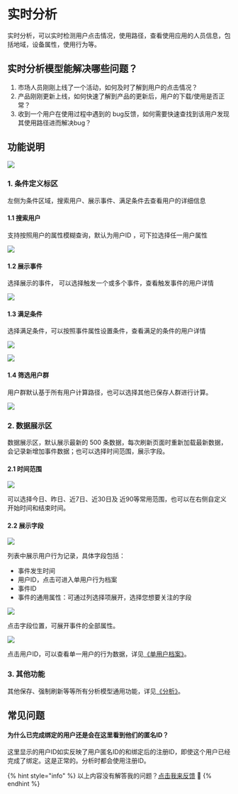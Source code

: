 # 实时分析

实时分析，可以实时检测用户点击情况，使用路径，查看使用应用的人员信息，包括地域，设备属性，使用行为等。

## 实时分析模型能解决哪些问题？

1. 市场人员刚刚上线了一个活动，如何及时了解到用户的点击情况？
2. 产品刚刚更新上线，如何快速了解到产品的更新后，用户的下载/使用是否正常？
3. 收到一个用户在使用过程中遇到的 bug反馈，如何需要快速查找到该用户发现其使用路径进而解决bug？

## 功能说明

![ ](https://imguserradar.analysys.cn/fangzhou/img/2018/11/201811221718440115.png)

### 1. 条件定义标区

左侧为条件区域，搜索用户、展示事件、满足条件去查看用户的详细信息

#### 1.1 搜索用户

支持按照用户的属性模糊查询，默认为用户ID ，可下拉选择任一用户属性

![ ](https://imguserradar.analysys.cn/fangzhou/img/2018/11/201811221724386659.png)

#### 1.2 展示事件

选择展示的事件， 可以选择触发一个或多个事件，查看触发事件的用户详情

![ ](https://imguserradar.analysys.cn/fangzhou/img/2018/11/201811221727254847.png)

#### 1.3 满足条件

选择满足条件，可以按照事件属性设置条件，查看满足的条件的用户详情

![ ](https://imguserradar.analysys.cn/fangzhou/img/2018/11/201811221730437556.png)

![ ](https://imguserradar.analysys.cn/fangzhou/img/2018/11/201811221730492872.png)

#### 1.4 筛选用户群

用户群默认基于所有用户计算路径，也可以选择其他已保存人群进行计算。

![ ](https://imguserradar.analysys.cn/fangzhou/img/2018/11/201811281445185608.png)

### 2. 数据展示区

数据展示区，默认展示最新的 500 条数据，每次刷新页面时重新加载最新数据，会记录新增加事件数据；也可以选择时间范围，展示字段。

#### 2.1 时间范围

![ ](https://imguserradar.analysys.cn/fangzhou/img/2018/11/201811281450006618.png)

可以选择今日、昨日、近7日、近30日及 近90等常用范围，也可以在右侧自定义开始时间和结束时间。

#### 2.2 展示字段

![ ](https://imguserradar.analysys.cn/fangzhou/img/2018/11/201811281455432685.png)

列表中展示用户行为记录，具体字段包括：

* 事件发生时间
* 用户ID，点击可进入单用户行为档案
* 事件ID
* 事件的通用属性：可通过列选择项展开，选择您想要关注的字段

![ ](https://imguserradar.analysys.cn/fangzhou/img/2018/11/201811281452554754.png)

点击字段位置，可展开事件的全部属性。

![ ](https://imguserradar.analysys.cn/fangzhou/img/2018/11/201811281458369246.png)

点击用户ID，可以查看单一用户的行为数据，详见[《单用户档案》](../segmentation/user-sequence.md)。

### 3. 其他功能

其他保存、强制刷新等等所有分析模型通用功能，详见[《分析》](./)。

## 常见问题

#### 为什么已完成绑定的用户还是会在这里看到他们的匿名ID？

这里显示的用户ID如实反映了用户匿名ID的和绑定后的注册ID，即使这个用户已经完成了绑定。这是正常的。分析时都会使用注册ID。



{% hint style="info" %}
以上内容没有解答我的问题？[点击我来反馈](https://support.qq.com/products/118522/) 🚀
{% endhint %}

